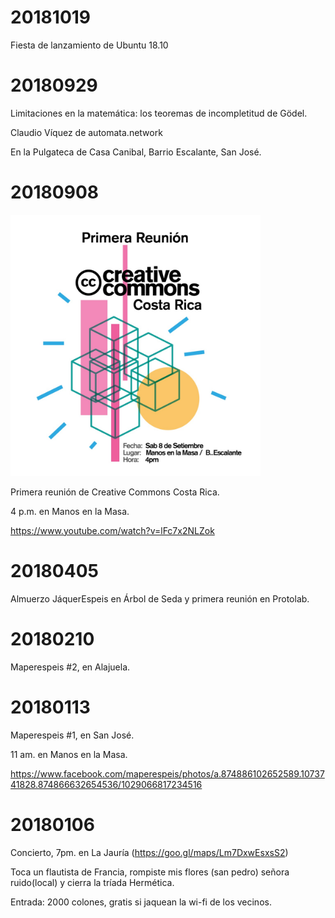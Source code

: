 # 20181019

Fiesta de lanzamiento de Ubuntu 18.10

# 20180929

Limitaciones en la matemática: los teoremas de incompletitud de Gödel.

Claudio Víquez de automata.network

En la Pulgateca de Casa Canibal, Barrio Escalante, San José.

# 20180908

<img src="afiches/20180908-cc.jpeg" alt="Primera Reunión de Creative Commons Costa Rica" width="400"/>

Primera reunión de Creative Commons Costa Rica.

4 p.m. en Manos en la Masa.

https://www.youtube.com/watch?v=lFc7x2NLZok

# 20180405

Almuerzo JáquerEspeis en Árbol de Seda y primera reunión en Protolab.

# 20180210

Maperespeis #2, en Alajuela.

# 20180113

Maperespeis #1, en San José.

11 am. en Manos en la Masa.

https://www.facebook.com/maperespeis/photos/a.874886102652589.1073741828.874866632654536/1029066817234516

# 20180106

Concierto, 7pm. en La Jauría (https://goo.gl/maps/Lm7DxwEsxsS2)

Toca un flautista de Francia, rompiste mis flores (san pedro) señora ruido(local) y cierra la tríada Hermética.

Entrada: 2000 colones, gratis si jaquean la wi-fi de los vecinos.
